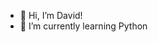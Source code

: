 - 👋 Hi, I’m David!
- 🌱 I’m currently learning Python


<!---
heckerdavid/heckerdavid is a ✨ special ✨ repository because its `README.md` (this file) appears on your GitHub profile.
You can click the Preview link to take a look at your changes.
--->
